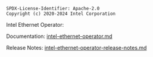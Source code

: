```text
SPDX-License-Identifier: Apache-2.0
Copyright (c) 2020-2024 Intel Corporation
```

Intel Ethernet Operator:

Documentation: [intel-ethernet-operator.md](./docs/intel-ethernet-operator.md)

Release Notes: [intel-ethernet-operator-release-notes.md](./docs/intel-ethernet-operator-release-notes.md)
